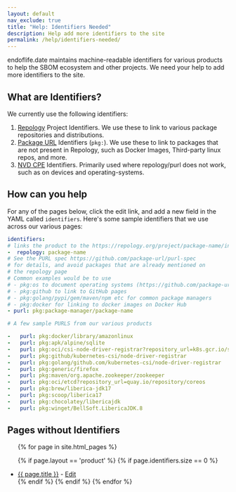 ```yaml
---
layout: default
nav_exclude: true
title: "Help: Identifiers Needed"
description: Help add more identifiers to the site
permalink: /help/identifiers-needed/
---
```


endoflife.date maintains machine-readable identifiers for various products to help the SBOM
ecosystem and other projects. We need your help to add more identifiers to the site.

## What are Identifiers?

We currently use the following identifiers:

1. [Repology](https://repology.org) Project Identifiers. We use these to link to various package repositories and distributions.
2. [Package URL](https://github.com/package-url/purl-spec) Identifiers (`pkg:`). We use these to link to packages that are not present in Repology, such as Docker Images, Third-party linux repos, and more.
3. [NVD CPE](https://nvd.nist.gov/products/cpe) Identifiers. Primarily used where repology/purl does not work, such as on devices and operating-systems.

## How can you help

For any of the pages below, click the edit link, and add a new field in the YAML called `identifiers`. Here's some sample identifiers that
we use across our various pages:


```yaml
identifiers:
# links the product to the https://repology.org/project/package-name/information
-  repology: package-name
# See the PURL spec https://github.com/package-url/purl-spec
# for details, and avoid packages that are already mentioned on
# the repology page
# Common examples would be to use
# - pkg:os to document operating systems (https://github.com/package-url/purl-spec/pull/161)
# - pkg:github to link to GitHub pages
# - pkg:golang/pypi/gem/maven/npm etc for common package managers
# - pkg:docker for linking to docker images on Docker Hub
- purl: pkg:package-manager/package-name

# A few sample PURLS from our various products

-   purl: pkg:docker/library/amazonlinux
-   purl: pkg:apk/alpine/sqlite
-   purl: pkg:oci/csi-node-driver-registrar?repository_url=k8s.gcr.io/sig-storage
-   purl: pkg:github/kubernetes-csi/node-driver-registrar
-   purl: pkg:golang/github.com/kubernetes-csi/node-driver-registrar
-   purl: pkg:generic/firefox
-   purl: pkg:maven/org.apache.zookeeper/zookeeper
-   purl: pkg:oci/etcd?repository_url=quay.io/repository/coreos
-   purl: pkg:brew/liberica-jdk17
-   purl: pkg:scoop/liberica17
-   purl: pkg:chocolatey/libericajdk
-   purl: pkg:winget/BellSoft.LibericaJDK.8
```
## Pages without Identifiers

<ul>
{% for page in site.html_pages %}

{% if page.layout == 'product' %}
  {% if page.identifiers.size == 0 %}
  <li>
    <a href="{{ page.url }}">{{ page.title }}</a> - <a href="{{page.url}}/_edit">Edit</a>
  </li>
  {% endif %}
{% endif %}
{% endfor %}

</ul>
